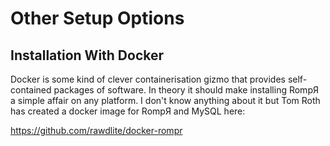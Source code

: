 # Other Setup Options

## Installation With Docker

Docker is some kind of clever containerisation gizmo that provides self-contained packages of software. In theory it should make installing RompЯ a simple affair on any platform. I don't know anything about it but Tom Roth has created a docker image for RompЯ and MySQL here:

https://github.com/rawdlite/docker-rompr
